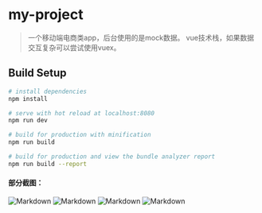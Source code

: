 # my-project

> 一个移动端电商类app，后台使用的是mock数据。
vue技术栈，如果数据交互复杂可以尝试使用vuex。

## Build Setup

``` bash
# install dependencies
npm install

# serve with hot reload at localhost:8080
npm run dev

# build for production with minification
npm run build

# build for production and view the bundle analyzer report
npm run build --report
```
#### 部分截图：
![Markdown](http://i4.bvimg.com/605680/4794649857cbbb18.png)
![Markdown](http://i4.bvimg.com/605680/52ada7c702250725.jpg)
![Markdown](http://i4.bvimg.com/605680/306dab66392d8fb8.png)
![Markdown](http://i4.bvimg.com/605680/6952023c120862c9.png)

